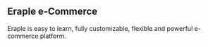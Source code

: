 
## Eraple e-Commerce

Eraple is easy to learn, fully customizable, flexible and powerful e-commerce platform.
